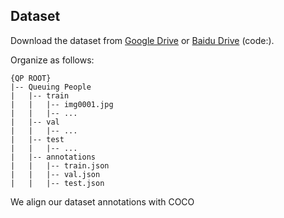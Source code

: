 ## Dataset
Download the dataset from [Google Drive]() or [Baidu Drive]() (code:).

Organize as follows:
~~~
{QP ROOT}
|-- Queuing People
|   |-- train
|   |   |-- img0001.jpg
|   |   |-- ...
|   |-- val
|   |   |-- ...
|   |-- test
|   |   |-- ...
|   |-- annotations
|   |   |-- train.json
|   |   |-- val.json
|   |   |-- test.json
~~~
We align our dataset annotations with COCO


